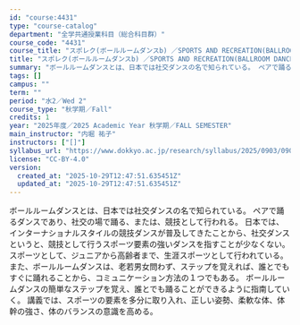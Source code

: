 ```yaml
---
id: "course:4431"
type: "course-catalog"
department: "全学共通授業科目（総合科目群）"
course_code: "4431"
course_title: "スポレク(ボールルームダンスb) ／SPORTS AND RECREATION(BALLROOM DANCE (B))"
title: "スポレク(ボールルームダンスb) ／SPORTS AND RECREATION(BALLROOM DANCE (B))"
summary: "ボールルームダンスとは、日本では社交ダンスの名で知られている。 ペアで踊るダンスであり、社交の場で踊る、または、競技として行われる。 日本では、インターナショナルスタイルの競技ダンスが普及してきたことから、社交ダンスというと、競技として行う…"
tags: []
campus: ""
term: ""
period: "水2／Wed 2"
course_type: "秋学期／Fall"
credits: 1
year: "2025年度／2025 Academic Year 秋学期／FALL SEMESTER"
main_instructor: "内堀 祐子"
instructors: ["[]"]
syllabus_url: "https://www.dokkyo.ac.jp/research/syllabus/2025/0903/0903_04431_ja_JP.html"
license: "CC-BY-4.0"
version:
  created_at: "2025-10-29T12:47:51.635451Z"
  updated_at: "2025-10-29T12:47:51.635451Z"
---
```

ボールルームダンスとは、日本では社交ダンスの名で知られている。 ペアで踊るダンスであり、社交の場で踊る、または、競技として行われる。 日本では、インターナショナルスタイルの競技ダンスが普及してきたことから、社交ダンスというと、競技として行うスポーツ要素の強いダンスを指すことが少なくない。 スポーツとして、ジュニアから高齢者まで、生涯スポーツとして行われている。 また、ボールルームダンスは、老若男女問わず、ステップを覚えれば、誰とでもすぐに踊れることから、コミュニケーション方法の１つでもある。 ボールルームダンスの簡単なステップを覚え、誰とでも踊ることができるように指南していく。 講義では、スポーツの要素を多分に取り入れ、正しい姿勢、柔軟な体、体幹の強さ、体のバランスの意識を高める。
